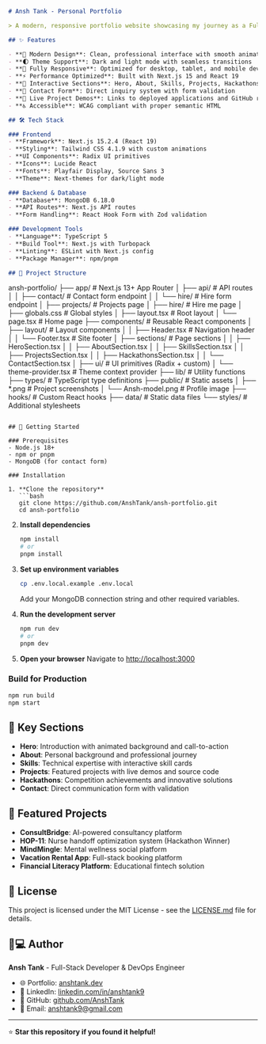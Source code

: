 ```markdown
# Ansh Tank - Personal Portfolio

> A modern, responsive portfolio website showcasing my journey as a Full-Stack Developer and DevOps Engineer.

## ✨ Features

- **🎨 Modern Design**: Clean, professional interface with smooth animations
- **🌓 Theme Support**: Dark and light mode with seamless transitions
- **📱 Fully Responsive**: Optimized for desktop, tablet, and mobile devices
- **⚡ Performance Optimized**: Built with Next.js 15 and React 19
- **🎯 Interactive Sections**: Hero, About, Skills, Projects, Hackathons, and Contact
- **📧 Contact Form**: Direct inquiry system with form validation
- **🚀 Live Project Demos**: Links to deployed applications and GitHub repositories
- **♿ Accessible**: WCAG compliant with proper semantic HTML

## 🛠️ Tech Stack

### Frontend
- **Framework**: Next.js 15.2.4 (React 19)
- **Styling**: Tailwind CSS 4.1.9 with custom animations
- **UI Components**: Radix UI primitives
- **Icons**: Lucide React
- **Fonts**: Playfair Display, Source Sans 3
- **Theme**: Next-themes for dark/light mode

### Backend & Database
- **Database**: MongoDB 6.18.0
- **API Routes**: Next.js API routes
- **Form Handling**: React Hook Form with Zod validation

### Development Tools
- **Language**: TypeScript 5
- **Build Tool**: Next.js with Turbopack
- **Linting**: ESLint with Next.js config
- **Package Manager**: npm/pnpm

## 📁 Project Structure

```
ansh-portfolio/
├── app/                    # Next.js 13+ App Router
│   ├── api/               # API routes
│   │   ├── contact/       # Contact form endpoint
│   │   └── hire/          # Hire form endpoint
│   ├── projects/          # Projects page
│   ├── hire/             # Hire me page
│   ├── globals.css       # Global styles
│   ├── layout.tsx        # Root layout
│   └── page.tsx          # Home page
├── components/            # Reusable React components
│   ├── layout/           # Layout components
│   │   ├── Header.tsx    # Navigation header
│   │   └── Footer.tsx    # Site footer
│   ├── sections/         # Page sections
│   │   ├── HeroSection.tsx
│   │   ├── AboutSection.tsx
│   │   ├── SkillsSection.tsx
│   │   ├── ProjectsSection.tsx
│   │   ├── HackathonsSection.tsx
│   │   └── ContactSection.tsx
│   ├── ui/               # UI primitives (Radix + custom)
│   └── theme-provider.tsx # Theme context provider
├── lib/                  # Utility functions
├── types/                # TypeScript type definitions
├── public/               # Static assets
│   ├── *.png            # Project screenshots
│   └── Ansh-model.png   # Profile image
├── hooks/                # Custom React hooks
├── data/                 # Static data files
└── styles/               # Additional stylesheets
```

## 🚀 Getting Started

### Prerequisites
- Node.js 18+ 
- npm or pnpm
- MongoDB (for contact form)

### Installation

1. **Clone the repository**
   ```bash
   git clone https://github.com/AnshTank/ansh-portfolio.git
   cd ansh-portfolio
   ```

2. **Install dependencies**
   ```bash
   npm install
   # or
   pnpm install
   ```

3. **Set up environment variables**
   ```bash
   cp .env.local.example .env.local
   ```
   Add your MongoDB connection string and other required variables.

4. **Run the development server**
   ```bash
   npm run dev
   # or
   pnpm dev
   ```

5. **Open your browser**
   Navigate to [http://localhost:3000](http://localhost:3000)

### Build for Production

```bash
npm run build
npm start
```

## 🎯 Key Sections

- **Hero**: Introduction with animated background and call-to-action
- **About**: Personal background and professional journey
- **Skills**: Technical expertise with interactive skill cards
- **Projects**: Featured projects with live demos and source code
- **Hackathons**: Competition achievements and innovative solutions
- **Contact**: Direct communication form with validation

## 🌟 Featured Projects

- **ConsultBridge**: AI-powered consultancy platform
- **HOP-11**: Nurse handoff optimization system (Hackathon Winner)
- **MindMingle**: Mental wellness social platform
- **Vacation Rental App**: Full-stack booking platform
- **Financial Literacy Platform**: Educational fintech solution

## 📄 License

This project is licensed under the MIT License - see the [LICENSE.md](LICENSE.md) file for details.

## 👨💻 Author

**Ansh Tank** - Full-Stack Developer & DevOps Engineer

- 🌐 Portfolio: [anshtank.dev](https://anshtank.dev)
- 💼 LinkedIn: [linkedin.com/in/anshtank9](https://www.linkedin.com/in/anshtank9)
- 🐙 GitHub: [github.com/AnshTank](https://github.com/AnshTank)
- 📧 Email: anshtank9@gmail.com

---

⭐ **Star this repository if you found it helpful!**

```


```
